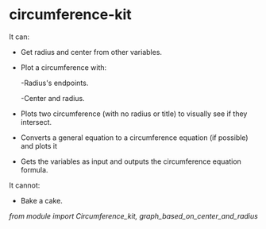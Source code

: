 # circumference-kit
It can:

- Get radius and center from other variables.

- Plot a circumference with:
 
    -Radius's endpoints.
 
    -Center and radius.

- Plots two circumference (with no radius or title) to visually see if they intersect.

- Converts a general equation to a circumference equation (if possible) and plots it

- Gets the variables as input and outputs the circumference equation formula.

It cannot:

- Bake a cake.

_from module import Circumference_kit, graph_based_on_center_and_radius_

